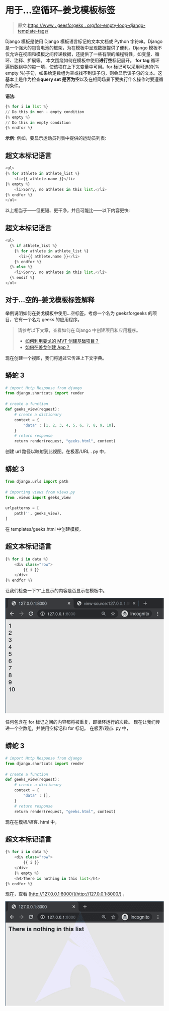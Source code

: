 # 用于…空循环–姜戈模板标签

> 原文:[https://www . geesforgeks . org/for-empty-loop-django-template-tags/](https://www.geeksforgeeks.org/for-empty-loop-django-template-tags/)

Django 模板是使用 Django 模板语言标记的文本文档或 Python 字符串。Django 是一个强大的包含电池的框架，为在模板中呈现数据提供了便利。Django 模板不仅允许在视图和模板之间传递数据，还提供了一些有限的编程特性，如变量、循环、注释、扩展等。
本文围绕如何在模板中使用**进行空**标记展开。 **for tag** 循环遍历数组中的每一项，使该项在上下文变量中可用。for 标记可以采用可选的{% empty %}子句，如果给定数组为空或找不到该子句，则会显示该子句的文本。这基本上是作为检查**query set 是否为空**以及在相同场景下要执行什么操作时要遵循的条件。

**语法:**

```py
{% for i in list %}
// Do this in non - empty condition
{% empty %}
// Do this in empty condition
{% endfor %}
```

**示例:**
例如，要显示运动员列表中提供的运动员列表:

## 超文本标记语言

```py
<ul>
{% for athlete in athlete_list %}
    <li>{{ athlete.name }}</li>
{% empty %}
    <li>Sorry, no athletes in this list.</li>
{% endfor %}
</ul>
```

以上相当于——但更短、更干净，并且可能比——以下内容更快:

## 超文本标记语言

```py
<ul>
  {% if athlete_list %}
    {% for athlete in athlete_list %}
      <li>{{ athlete.name }}</li>
    {% endfor %}
  {% else %}
    <li>Sorry, no athletes in this list.</li>
  {% endif %}
</ul>
```

## 对于…空的–姜戈模板标签解释

举例说明如何在姜戈模板中使用…空标签。考虑一个名为 geeksforgeeks 的项目，它有一个名为 geeks 的应用程序。

> 请参考以下文章，查看如何在 Django 中创建项目和应用程序。
> 
> *   [如何利用姜戈的 MVT 创建基础项目？](https://www.geeksforgeeks.org/how-to-create-a-basic-project-using-mvt-in-django/)
> *   [如何在姜戈创建 App？](https://www.geeksforgeeks.org/how-to-create-an-app-in-django/)

现在创建一个视图，我们将通过它传递上下文字典。

## 蟒蛇 3

```py
# import Http Response from django
from django.shortcuts import render

# create a function
def geeks_view(request):
    # create a dictionary
    context = {
        "data" : [1, 2, 3, 4, 5, 6, 7, 8, 9, 10],
    }
    # return response
    return render(request, "geeks.html", context)
```

创建 url 路径以映射到此视图。在极客/URL . py 中，

## 蟒蛇 3

```py
from django.urls import path

# importing views from views.py
from .views import geeks_view

urlpatterns = [
    path('', geeks_view),
]
```

在 templates/geeks.html 中创建模板，

## 超文本标记语言

```py
{% for i in data %}
    <div class="row">
        {{ i }}
    </div>
{% endfor %}
```

让我们检查一下“/”上显示的内容是否显示在模板中。

![cycle-django-template-tags](img/4c159c992fea46d28c05dbe772916ff2.png)

任何包含在 for 标记之间的内容都将被重复，即循环运行的次数。
现在让我们传递一个空数组，并使用空标记和 for 标记。
在极客/观点. py 中，

## 蟒蛇 3

```py
# import Http Response from django
from django.shortcuts import render

# create a function
def geeks_view(request):
    # create a dictionary
    context = {
        "data" : [],
    }
    # return response
    return render(request, "geeks.html", context)
```

现在在模板/极客. html 中，

## 超文本标记语言

```py
{% for i in data %}
    <div class="row">
        {{ i }}
    </div>
    {% empty %}
    <h4>There is nothing in this list</h4>
{% endfor %}
```

现在，查看 [http://127.0.0.1:8000/](http://127.0.0.1:8000/) ，

![for-empty-django-template-tags](img/347f5ad549fd97326cc8bf30daac8410.png)